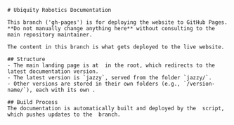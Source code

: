    # Ubiquity Robotics Documentation

    This branch ('gh-pages') is for deploying the website to GitHub Pages.
    **Do not manually change anything here** without consulting to the main repository maintainer.

    The content in this branch is what gets deployed to the live website.

    ## Structure
    - The main landing page is at  in the root, which redirects to the latest documentation version.
    - The latest version is `jazzy`, served from the folder `jazzy/`. 
    - Other versions are stored in their own folders (e.g., `/version-name/`), each with its own .

    ## Build Process
    The documentation is automatically built and deployed by the  script, which pushes updates to the  branch.

